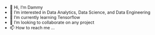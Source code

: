 - 👋 Hi, I’m Dammy
- 👀 I’m interested in Data Analytics, Data Science, and Data Engineering
- 🌱 I’m currently learning Tensorflow
- 💞️ I’m looking to collaborate on any project
- 📫 How to reach me ...

<!---
dammy0/dammy0 is a ✨ special ✨ repository because its `README.md` (this file) appears on your GitHub profile.
You can click the Preview link to take a look at your changes.
--->
